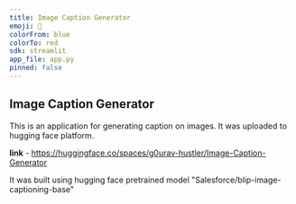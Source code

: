 ```yaml
---
title: Image Caption Generator
emoji: 🤗
colorFrom: blue
colorTo: red
sdk: streamlit
app_file: app.py
pinned: false
---
```


## Image Caption Generator

This is an application for generating caption on images.
It was uploaded to hugging face platform. 

**link** - https://huggingface.co/spaces/g0urav-hustler/Image-Caption-Generator

It was built using hugging face pretrained model "Salesforce/blip-image-captioning-base"